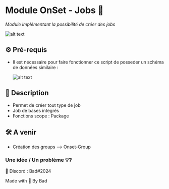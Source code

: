 # Module OnSet - Jobs 📎

*Module implémentant la possibilité de créer des jobs*

![alt text](https://i.imgur.com/mN4qbBF.png)

## ⚙️ Pré-requis 

* Il est nécessaire pour faire fonctionner ce script de posseder un schéma de données similaire :

  ![alt text](https://i.imgur.com/eCRNXlt.png)

## 📝 Description 

* Permet de créer tout type de job
* Job de bases integrés    
* Fonctions scope : Package

## 🛠️ A venir 

* Création des groups --> Onset-Group

### Une idée / Un problème 💡❔

📮 Discord : Bad#2024


Made with 🖤 By Bad
